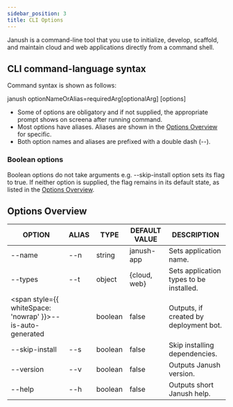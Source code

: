 ```yaml
---
sidebar_position: 3
title: CLI Options
---
```


Janush is a command-line tool that you use to initialize, develop, scaffold, and maintain cloud and web applications directly from a command shell.

## CLI command-language syntax

Command syntax is shown as follows:

janush optionNameOrAlias=requiredArg[optionalArg] [options]

- Some of options are obligatory and if not supplied, the appropriate prompt shows on screena after running command.
- Most options have aliases. Aliases are shown in the [Options Overview](#options-overview) for specific.
- Both option names and aliases are prefixed with a double dash (--).

### Boolean options

Boolean options do not take arguments e.g. --skip-install option sets its flag to true. If neither option is supplied, the flag remains in its default state, as listed in the [Options Overview](#options-overview).

## Options Overview 

OPTION | ALIAS | TYPE | DEFAULT VALUE | DESCRIPTION
-------|-------|------|---------------|------------
--name | --n | string | janush-app | Sets application name.
--types | --t | object | {cloud, web} | Sets application types to be installed.
<span style={{ whiteSpace: 'nowrap' }}>--is-auto-generated</span> | | boolean | false | Outputs, if created by deployment bot.
--skip-install | --s | boolean | false | Skip installing dependencies.
--version | --v | boolean | false | Outputs Janush version.
--help | --h | boolean | false | Outputs short Janush help.

